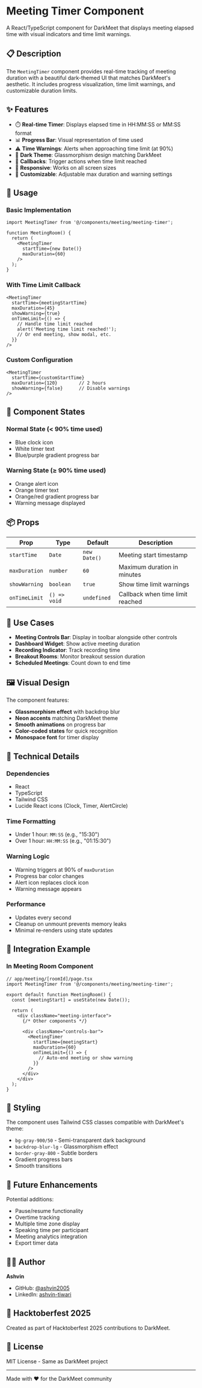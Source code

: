 # Meeting Timer Component

A React/TypeScript component for DarkMeet that displays meeting elapsed time with visual indicators and time limit warnings.

## 📋 Description

The `MeetingTimer` component provides real-time tracking of meeting duration with a beautiful dark-themed UI that matches DarkMeet's aesthetic. It includes progress visualization, time limit warnings, and customizable duration limits.

## ✨ Features

- ⏱️ **Real-time Timer**: Displays elapsed time in HH:MM:SS or MM:SS format
- 📊 **Progress Bar**: Visual representation of time used
- ⚠️ **Time Warnings**: Alerts when approaching time limit (at 90%)
- 🎨 **Dark Theme**: Glassmorphism design matching DarkMeet
- 🔔 **Callbacks**: Trigger actions when time limit reached
- 📱 **Responsive**: Works on all screen sizes
- 🎯 **Customizable**: Adjustable max duration and warning settings

## 🚀 Usage

### Basic Implementation

```tsx
import MeetingTimer from '@/components/meeting/meeting-timer';

function MeetingRoom() {
  return (
    <MeetingTimer 
      startTime={new Date()}
      maxDuration={60}
    />
  );
}
```

### With Time Limit Callback

```tsx
<MeetingTimer 
  startTime={meetingStartTime}
  maxDuration={45}
  showWarning={true}
  onTimeLimit={() => {
    // Handle time limit reached
    alert('Meeting time limit reached!');
    // Or end meeting, show modal, etc.
  }}
/>
```

### Custom Configuration

```tsx
<MeetingTimer 
  startTime={customStartTime}
  maxDuration={120}        // 2 hours
  showWarning={false}      // Disable warnings
/>
```

## 🎨 Component States

### Normal State (< 90% time used)
- Blue clock icon
- White timer text
- Blue/purple gradient progress bar

### Warning State (≥ 90% time used)
- Orange alert icon
- Orange timer text
- Orange/red gradient progress bar
- Warning message displayed

## 📦 Props

| Prop | Type | Default | Description |
|------|------|---------|-------------|
| `startTime` | `Date` | `new Date()` | Meeting start timestamp |
| `maxDuration` | `number` | `60` | Maximum duration in minutes |
| `showWarning` | `boolean` | `true` | Show time limit warnings |
| `onTimeLimit` | `() => void` | `undefined` | Callback when time limit reached |

## 🎯 Use Cases

- **Meeting Controls Bar**: Display in toolbar alongside other controls
- **Dashboard Widget**: Show active meeting duration
- **Recording Indicator**: Track recording time
- **Breakout Rooms**: Monitor breakout session duration
- **Scheduled Meetings**: Count down to end time

## 🖼️ Visual Design

The component features:
- **Glassmorphism effect** with backdrop blur
- **Neon accents** matching DarkMeet theme
- **Smooth animations** on progress bar
- **Color-coded states** for quick recognition
- **Monospace font** for timer display

## 🔧 Technical Details

### Dependencies
- React
- TypeScript
- Tailwind CSS
- Lucide React icons (Clock, Timer, AlertCircle)

### Time Formatting
- Under 1 hour: `MM:SS` (e.g., "15:30")
- Over 1 hour: `HH:MM:SS` (e.g., "01:15:30")

### Warning Logic
- Warning triggers at 90% of `maxDuration`
- Progress bar color changes
- Alert icon replaces clock icon
- Warning message appears

### Performance
- Updates every second
- Cleanup on unmount prevents memory leaks
- Minimal re-renders using state updates

## 📱 Integration Example

### In Meeting Room Component

```tsx
// app/meeting/[roomId]/page.tsx
import MeetingTimer from '@/components/meeting/meeting-timer';

export default function MeetingRoom() {
  const [meetingStart] = useState(new Date());

  return (
    <div className="meeting-interface">
      {/* Other components */}
      
      <div className="controls-bar">
        <MeetingTimer 
          startTime={meetingStart}
          maxDuration={60}
          onTimeLimit={() => {
            // Auto-end meeting or show warning
          }}
        />
      </div>
    </div>
  );
}
```

## 🎨 Styling

The component uses Tailwind CSS classes compatible with DarkMeet's theme:
- `bg-gray-900/50` - Semi-transparent dark background
- `backdrop-blur-lg` - Glassmorphism effect
- `border-gray-800` - Subtle borders
- Gradient progress bars
- Smooth transitions

## 🔄 Future Enhancements

Potential additions:
- Pause/resume functionality
- Overtime tracking
- Multiple time zone display
- Speaking time per participant
- Meeting analytics integration
- Export timer data

## 👨‍💻 Author

**Ashvin**
- GitHub: [@ashvin2005](https://github.com/ashvin2005)
- LinkedIn: [ashvin-tiwari](https://linkedin.com/in/ashvin-tiwari)

## 🎃 Hacktoberfest 2025

Created as part of Hacktoberfest 2025 contributions to DarkMeet.

## 📄 License

MIT License - Same as DarkMeet project

---

Made with ❤️ for the DarkMeet community